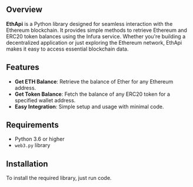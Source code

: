 
## Overview

**EthApi** is a Python library designed for seamless interaction with the Ethereum blockchain. It provides simple methods to retrieve Ethereum and ERC20 token balances using the Infura service. Whether you're building a decentralized application or just exploring the Ethereum network, EthApi makes it easy to access essential blockchain data.

## Features

- **Get ETH Balance**: Retrieve the balance of Ether for any Ethereum address.
- **Get Token Balance**: Fetch the balance of any ERC20 token for a specified wallet address.
- **Easy Integration**: Simple setup and usage with minimal code.

## Requirements

- Python 3.6 or higher
- `web3.py` library

## Installation

To install the required library, just run code. 



